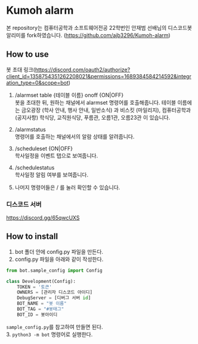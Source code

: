 # Kumoh alarm

본 repository는 컴퓨터공학과 소프트웨어전공 22학번인 안재범 선배님의 디스코드봇 알리미를 fork하였습니다. (https://github.com/ajb3296/Kumoh-alarm)


## How to use
봇 초대 링크(https://discord.com/oauth2/authorize?client_id=1358754351262208021&permissions=1689384584214592&integration_type=0&scope=bot)
1. /alarmset table {테이블 이름} onoff {ON|OFF}  
봇을 초대한 뒤, 원하는 채널에서 alarmset 명령어를 호출해줍니다.
테이블 이름에는
금오광장 (학사 안내, 행사 안내, 일반소식) 과 비스킷 (마일리지), 컴퓨터공학과 (공지사항)
학식당, 교직원식당, 푸름관, 오름1관, 오름23관 이 있습니다.

2. /alarmstatus  
명령어를 호출하는 채널에서의 알람 상태를 알려줍니다.

3. /scheduleset {ON|OFF}  
학사일정을 이벤트 탭으로 보여줍니다.

4. /schedulestatus  
학사일정 알림 여부를 보여줍니다.

5. 나머지 명령어들은 / 를 눌러 확인할 수 있습니다.


### 디스코드 서버

https://discord.gg/65qwcUXS

## How to install
1. bot 폴더 안에 config.py 파일을 만든다.
2. config.py 파일을 아래와 같이 작성한다.
```python
from bot.sample_config import Config

class Development(Config):
    TOKEN = '토큰'
    OWNERS = [관리자 디스코드 아이디]
    DebugServer = [디버그 서버 id]
    BOT_NAME = "봇 이름"
    BOT_TAG = "#봇태그"
    BOT_ID = 봇아이디
```
`sample_config.py`를 참고하여 만들면 된다.<br>
3. `python3 -m bot` 명령어로 실행한다.
